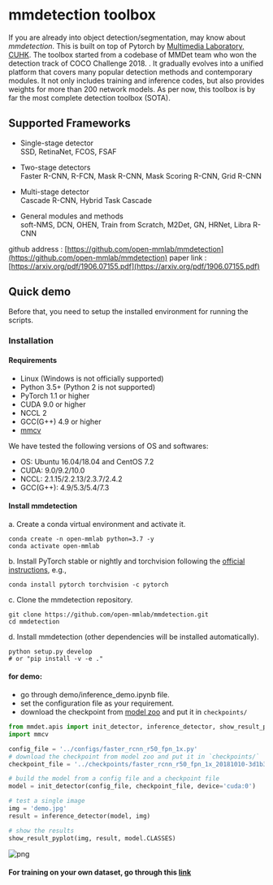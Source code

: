 # mmdetection toolbox

If you are already into object detection/segmentation, may know about *mmdetection*. This is built on top of Pytorch by [Multimedia Laboratory, CUHK](http://mmlab.ie.cuhk.edu.hk/). The toolbox started from a codebase of MMDet team who won the detection track of COCO Challenge 2018. . It gradually evolves into a unified platform that covers many popular detection methods and contemporary modules. It not only includes training and inference codes, but also provides weights for more than 200 network models. As per now, this toolbox is by far the most complete detection toolbox (SOTA).

##  Supported Frameworks

-   Single-stage detector  
    SSD, RetinaNet, FCOS, FSAF  
    
-   Two-stage detectors  
    Faster R-CNN, R-FCN, Mask R-CNN, Mask Scoring R-CNN, Grid R-CNN  
    
-   Multi-stage detector  
    Cascade R-CNN, Hybrid Task Cascade  
    
-   General modules and methods  
    soft-NMS, DCN, OHEN, Train from Scratch, M2Det, GN, HRNet, Libra R-CNN  
    

  github address : [https://github.com/open-mmlab/mmdetection](https://github.com/open-mmlab/mmdetection)
  paper link : [https://arxiv.org/pdf/1906.07155.pdf](https://arxiv.org/pdf/1906.07155.pdf)
  
## Quick demo

Before that, you need to setup the installed environment for running the scripts. 

### Installation

#### Requirements

- Linux (Windows is not officially supported)
- Python 3.5+ (Python 2 is not supported)
- PyTorch 1.1 or higher
- CUDA 9.0 or higher
- NCCL 2
- GCC(G++) 4.9 or higher
- [mmcv](https://github.com/open-mmlab/mmcv)

We have tested the following versions of OS and softwares:

- OS: Ubuntu 16.04/18.04 and CentOS 7.2
- CUDA: 9.0/9.2/10.0
- NCCL: 2.1.15/2.2.13/2.3.7/2.4.2
- GCC(G++): 4.9/5.3/5.4/7.3

#### Install mmdetection

a. Create a conda virtual environment and activate it.

```shell
conda create -n open-mmlab python=3.7 -y
conda activate open-mmlab
```

b. Install PyTorch stable or nightly and torchvision following the [official instructions](https://pytorch.org/), e.g.,

```shell
conda install pytorch torchvision -c pytorch
```

c. Clone the mmdetection repository.

```shell
git clone https://github.com/open-mmlab/mmdetection.git
cd mmdetection
```

d. Install mmdetection (other dependencies will be installed automatically).

```shell
python setup.py develop
# or "pip install -v -e ."
```

#### for demo: 
* go through demo/inference_demo.ipynb file.
* set the configuration file as your requirement.
* download the checkpoint from [model zoo](https://github.com/open-mmlab/mmdetection/blob/master/docs/MODEL_ZOO.md) and put it in `checkpoints/`


  

```python
from mmdet.apis import init_detector, inference_detector, show_result_pyplot
import mmcv
```


```python
config_file = '../configs/faster_rcnn_r50_fpn_1x.py'
# download the checkpoint from model zoo and put it in `checkpoints/`
checkpoint_file = '../checkpoints/faster_rcnn_r50_fpn_1x_20181010-3d1b3351.pth'
```


```python
# build the model from a config file and a checkpoint file
model = init_detector(config_file, checkpoint_file, device='cuda:0')
```


```python
# test a single image
img = 'demo.jpg'
result = inference_detector(model, img)
```


```python
# show the results
show_result_pyplot(img, result, model.CLASSES)
```


![png](https://i.ibb.co/LCfxvkQ/output-4-0.png)



#### For training on your own dataset, go through this [link](https://github.com/colearninglounge/co-learning-lounge/blob/master/Technology/Artificial%20Intelligence/Computer%20Vision/Concepts/image_segmentation/mmdetection-toolbox/blob/master/training_details.md)
